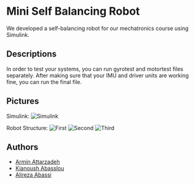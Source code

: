 
# Mini Self Balancing Robot

We developed a self-balancing robot for our mechatronics course using Simulink.


## Descriptions

In order to test your systems, you can run gyrotest and motortest files separately. After making sure that your IMU and driver units are working fine, you can run the final file.

## Pictures

Simulink:
![Simulink](https://s8.uupload.ir/files/screenshot_2023-06-25_224021_mf14.png)

Robot Structure:
![First](https://s8.uupload.ir/files/img_2994_uf2t.jpg)
![Second](https://s8.uupload.ir/files/img_2995_j0dm.jpg)
![Third](https://s8.uupload.ir/files/img_3003_t31v.jpg)

## Authors

- [Armin Attarzadeh](https://github.com/ArminAttarzadeh)
- [Kianoush Abasslou](https://github.com/Jeremy-capdevilla)
- [Alireza Abassi](https://github.com/amntheap)

